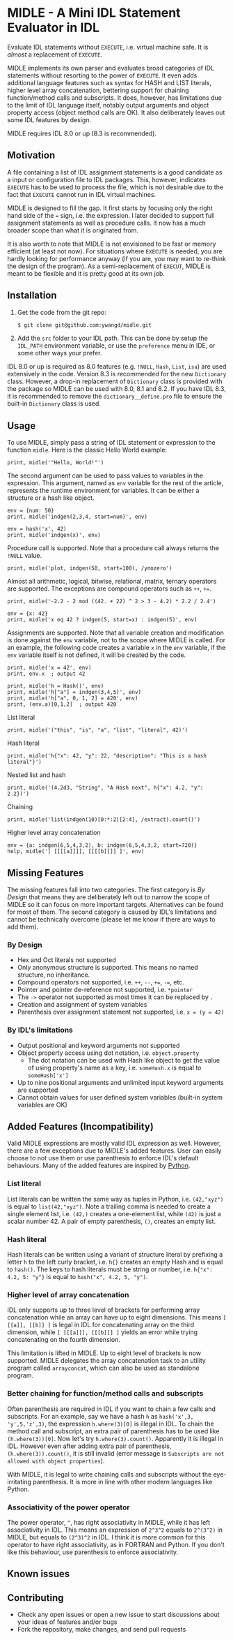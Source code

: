 # MIDLE - A Mini IDL Statement Evaluator in IDL
Evaluate IDL statements without `EXECUTE`, i.e. virtual machine safe. It is
*almost* a replacement of `EXECUTE`.

MIDLE implements its own parser and evaluates broad categories of IDL statements
without resorting to the power of `EXECUTE`. It even adds additional language
features such as syntax for HASH and LIST literals, higher level array
concatenation, bettering support for chaining function/method calls and
subscripts. It does, however, has limitations due to the limit of IDL language
itself, notably output arguments and object property access (object method
calls are OK). It also deliberately leaves out some IDL features by design.

MIDLE requires IDL 8.0 or up (8.3 is recommended).

## Motivation
A file containing a list of IDL assignment statements is a good candidate as a
input or configuration file to IDL packages. This, however, indicates `EXECUTE`
has to be used to process the file, which is not desirable due to the fact that
`EXECUTE` cannot run in IDL virtual machines.

MIDLE is designed to fill the gap. It first starts by focusing only the right
hand side of the `=` sign, i.e. the expression. I later decided to support full
assignment statements as well as procedure calls. It now has a much broader scope
than what it is originated from.

It is also worth to note that MIDLE is not envisioned to be fast or memory
efficient (at least not now). For situations where `EXECUTE` is needed, you
are hardly looking for performance anyway (if you are, you may want to
re-think the design of the program). As a semi-replacement of `EXECUT`, MIDLE 
is meant to be flexible and it is pretty good at its own job.

## Installation
1. Get the code from the git repo:

    ```Bash
    $ git clone git@github.com:ywangd/midle.git
    ```

2. Add the `src` folder to your IDL path. This can be done by setup the
   `IDL_PATH` environment variable, or use the `preference` menu in IDE, or some
   other ways your prefer.

IDL 8.0 or up is required as 8.0 features (e.g. `!NULL`, `Hash`, `List`, `isa`)
are used extensively in the code. Version 8.3 is recommended for the new
`Dictionary` class. However, a drop-in replacement of `Dictionary` class is
provided with the package so MIDLE can be used with 8.0, 8.1 and 8.2. If you
have IDL 8.3, it is recommended to remove the `dictionary__define.pro` file to
ensure the built-in `Dictionary` class is used.

## Usage
To use MIDLE, simply pass a string of IDL statement or expression to the
function `midle`. Here is the classic Hello World example:
```IDL
print, midle('"Hello, World!"')
```

The second argument can be used to pass values to variables in the expression.
This argument, named as `env` variable for the rest of the article, represents
the runtime environment for variables. It can be either a structure or a hash
like object. 
```IDL
env = {num: 50}
print, midle('indgen(2,3,4, start=num)', env)

env = hash('x', 42)
print, midle('indgen(x)', env)
```

Procedure call is supported. Note that a procedure call always returns the
`!NULL` value.
```IDL
print, midle('plot, indgen(50, start=100), /ynozero')
```

Almost all arithmetic, logical, bitwise, relational, matrix, ternary operators
are supported. The exceptions are compound operators such as `++`, `+=`.
```IDL
print, midle('-2.2 - 2 mod ((42. + 22) ^ 2 > 3 - 4.2) * 2.2 / 2.4')

env = {x: 42}
print, midle('x eq 42 ? indgen(5, start=x) : indgen(5)', env)
```

Assignments are supported. Note that all variable creation and modification is
done against the `env` variable, not to the scope where MIDLE is called. 
For an example, the following code creates a variable `x` in the `env` variable,
if the `env` variable itself is not defined, it will be created by the code.
```IDL
print, midle('x = 42', env)
print, env.x  ; output 42

print, midle('h = Hash()', env)
print, midle('h["a"] = indgen(3,4,5)', env)
print, midle('h["a", 0, 1, 2] = 420', env)
print, (env.a)[0,1,2]  ; output 420
```

List literal
```IDL
print, midle('("this", "is", "a", "list", "literal", 42)')
```

Hash literal
```IDL
print, midle('h{"x": 42, "y": 22, "description": "This is a hash literal"}')
```

Nested list and hash
```IDL
print, midle('(4.2d3, "String", "A Hash next", h{"x": 4.2, "y": 2.2})')
```

Chaining
```IDL
print, midle('list(indgen(10)[0:*:2][2:4], /extract).count()')
```

Higher level array concatenation
```IDL
env = {a: indgen(6,5,4,3,2), b: indgen(6,5,4,3,2, start=720)}
help, midle('[ [[[[a]]]], [[[[b]]]] ]', env)
```

## Missing Features
The missing features fall into two categories. The first category is *By Design*
that means they are deliberately left out to narrow the scope of MIDLE so it can
focus on more important targets. Alternatives can be found for most of them. The
second category is caused by IDL's limitations and cannot be technically
overcome (please let me know if there are ways to add them). 

### By Design
- Hex and Oct literals not supported
- Only anonymous structure is supported. This means no named structure, no
   inheritance.
- Compound operators not supported, i.e. `++`, `--`, `+=`, `-=`, etc.
- Pointer and pointer de-reference not supported, i.e. `*pointer`
- The `->` operator not supported as most times it can be replaced by `.`
- Creation and assignment of system variables
- Parenthesis over assignment statement not supported, i.e. `x = (y = 42)`

### By IDL's limitations
- Output positional and keyword arguments not supported
- Object property access using dot notation, i.e. `object.property`
    * The dot notation can be used with Hash like object to get the value of
        using property's name as a key, i.e. `someHash.x` is equal to
        `someHash['x']`
- Up to nine positional arguments and unlimited input keyword arguments are
    supported
- Cannot obtain values for user defined system variables (built-in system
  variables are OK)


## Added Features (Incompatibility)
Valid MIDLE expressions are mostly valid IDL expression as well. However, there
are a few exceptions due to MIDLE's added features. User can easily choose to
not use them or use parenthesis to enforce IDL's default behaviours. Many of the
added features are inspired by [Python](https://www.python.org/).

### List literal
List literals can be written the same way as tuples in Python, i.e.
`(42,"xyz")` is equal to `list(42,"xyz")`. Note a trailing comma is needed to
create a single element list, i.e. `(42,)` creates a one-element list, while
`(42)` is just a scalar number 42. A pair of empty parenthesis, `()`, creates an
empty list.

### Hash literal
Hash literals can be written using a variant of structure literal by prefixing a
letter `h` to the left curly bracket, i.e. `h{}` creates an empty Hash and is
equal to `hash()`. The keys to hash literals must be string or number, i.e.
`h{"x": 4.2, 5: "y"}` is equal to `hash("x", 4.2, 5, "y")`.

### Higher level of array concatenation
IDL only supports up to three level of brackets for performing array
concatenation while an array can have up to eight dimensions. This means `[
[[a]], [[b]] ]` is legal in IDL for concatenating array on the third dimension,
while `[ [[[a]]], [[[b]]] ]` yields an error while trying concatenating on the
fourth dimension. 

This limitation is lifted in MIDLE. Up to eight level of brackets is now
supported. MIDLE delegates the array concatenation task to an utility program
called `arrayconcat`, which can also be used as standalone program.

### Better chaining for function/method calls and subscripts
Often parenthesis are required in IDL if you want to chain a few calls and
subscripts. For an example, say we have a hash `h` as `hash('x',3,
'y',5,'z',3)`, the expression `h.where(3)[0]` is illegal in IDL. To chain the
method call and subscript, an extra pair of parenthesis has to be used like
`(h.where(3))[0]`. Now let's try `h.where(3).count()`. Apparently it is illegal
in IDL. However even after adding extra pair of parenthesis,
`(h.where(3)).count()`, it is still invalid (error message is `Subscripts are
not allowed with object properties`). 

With MIDLE, it is legal to write chaining calls and subscripts without the
eye-irritating parenthesis. It is more in line with other modern languages like
Python.

### Associativity of the power operator
The power operator, `^`, has right associativity in MIDLE, while it has left
associativity in IDL. This means an expression of `2^3^2` equals to `2^(3^2)`
in MIDLE, but equals to `(2^3)^2` in IDL. 
I think it is more common for this operator to have right associativity, as in
FORTRAN and Python. If you don't like this behaviour, use parenthesis to enforce
associativity.


## Known issues


## Contributing
- Check any open issues or open a new issue to start discussions about your
  ideas of features and/or bugs
- Fork the repository, make changes, and send pull requests


